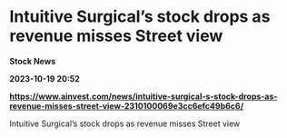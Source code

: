# Intuitive Surgical’s stock drops as revenue misses Street view
**Stock News**

**2023-10-19 20:52**

**https://www.ainvest.com/news/intuitive-surgical-s-stock-drops-as-revenue-misses-street-view-2310100069e3cc6efc49b6c6/**

Intuitive Surgical’s stock drops as revenue misses Street view